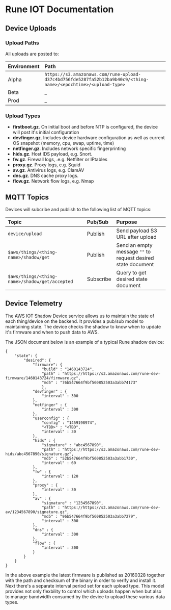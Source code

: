# Rune IOT Documentation

## Device Uploads

### Upload Paths
 All uploads are posted to:

| Environment | Path           |
| :---------- | :------------- |
| Alpha |  `https://s3.amazonaws.com/rune-upload-d37c4bd756fde5287fa52b12ba9b40c9/<thing-name>/<epochtime>/<upload-type>` |
| Beta | _ |
| Prod | _ |

### Upload Types

* **firstboot.gz**. On initial boot and before NTP is configured, the device will post it's initial configuration
* **devfinger.gz**. Includes device hardware configuration as well as current OS snapshot (memory, cpu, swap, uptime, time)
* **netfinger.gz**. Includes network specific fingerprinting
* **hids.gz**. Host IDS payload, e.g. Snort.
* **fw.gz**. Firewall logs, .e.g. Netfilter or IPtables
* **proxy.gz**. Proxy logs, e.g. Squid
* **av.gz**. Antivirus logs, e.g. ClamAV
* **dns.gz**. DNS cache proxy logs.
* **flow.gz**. Network flow logs, e.g. Nmap

## MQTT Topics

Devices will subcribe and publish to the following list of MQTT topics:

| Topic     | Pub/Sub     | Purpose |
| :-------- | :---------- | :------ |
| `device/upload` | Publish | Send payload S3 URL after upload |
| `$aws/things/<thing-name>/shadow/get` | Publish | Send an empty message `""` to request desired state document |
| `$aws/things/<thing-name>/shadow/get/accepted` | Subscribe | Query to get desired state document |

## Device Telemetry

The AWS IOT Shadow Device service allows us to maintain the state of each thing/device on the backend. It provides a pub/sub model to maintaining state. The device checks the shadow to know when to update it's firmware and when to push data to AWS.

The JSON document below is an example of a typical Rune shadow device:

```
{
    "state": {
        "desired": {
            "firmware": {
                "build" : "1460143724",
                "path" : "https://https://s3.amazonaws.com/rune-dev-firmware/1460143724/firmware.gz",
                "md5" : "76b547664f9bf560852503a3abb74173"
                },
            "devfinger" : {
                "interval" : 300
            },
            "netfinger" : {
                "interval" : 300
            },
            "userconfig" : {
                "config" : "1459198974",
                "<TBD>" : "<TBD",
                "interval" : 30    
            },
            "hids" : {
                "signature" : "abc4567890",
                "path" : "https://https://s3.amazonaws.com/rune-dev-hids/abc4567890/signature.gz",
                "md5" : "52b547664f9bf560852503a3abb1730",
                "interval" : 60
            },
            "fw" : {
                "interval" : 120
            },
            "proxy" : {
                "interval" : 30
            },
            "av" : {
                "signature" : "1234567890",
                "path" : "https://https://s3.amazonaws.com/rune-dev-av/1234567890/signature.gz",
                "md5" : "96b547664f9bf560852503a3abb7279",
                "interval" : 300
            },
            "dns" : {
                "interval" : 300
            },
            "flow" : {
                "interval" : 300
            }
        }
    }
}
```

In the above example the latest firmware is published as 20160328 together with the path and checksum of the binary in order to verify and install it. Next there's a separate interval period set for each upload type. This model provides not only flexbility to control which uploads happen when but also to manage bandwidth consumed by the device to upload these various data types.
